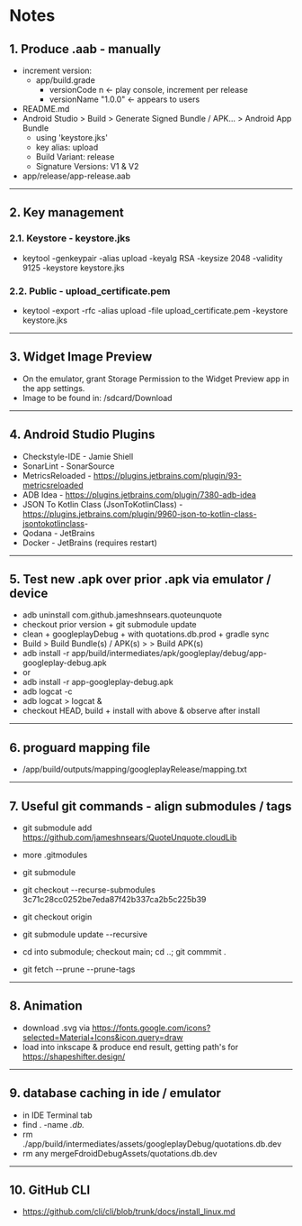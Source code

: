 # Notes

## 1. Produce .aab - manually

* increment version:
  * app/build.grade
    * versionCode n         <- play console, increment per release
    * versionName "1.0.0"   <- appears to users
* README.md
* Android Studio > Build > Generate Signed Bundle / APK... > Android App Bundle
  * using 'keystore.jks'
  * key alias: upload
  * Build Variant: release
  * Signature Versions: V1 & V2
* app/release/app-release.aab

---

## 2. Key management

### 2.1. Keystore - keystore.jks

* keytool -genkeypair -alias upload -keyalg RSA -keysize 2048 -validity 9125 -keystore keystore.jks

### 2.2. Public - upload_certificate.pem

* keytool -export -rfc -alias upload -file upload_certificate.pem -keystore keystore.jks

---

## 3. Widget Image Preview

* On the emulator, grant Storage Permission to the Widget Preview app in the app settings.
* Image to be found in: /sdcard/Download

---

## 4. Android Studio Plugins

* Checkstyle-IDE - Jamie Shiell
* SonarLint - SonarSource
* MetricsReloaded - <https://plugins.jetbrains.com/plugin/93-metricsreloaded>
* ADB Idea - <https://plugins.jetbrains.com/plugin/7380-adb-idea>
* JSON To Kotlin Class (JsonToKotlinClass) - <https://plugins.jetbrains.com/plugin/9960-json-to-kotlin-class-jsontokotlinclass>-
* Qodana - JetBrains
* Docker - JetBrains (requires restart)

---

## 5. Test new .apk over prior .apk via emulator / device

* adb uninstall com.github.jameshnsears.quoteunquote
* checkout prior version + git submodule update
* clean + googleplayDebug + with quotations.db.prod + gradle sync
* Build > Build Bundle(s) / APK(s) > > Build APK(s)
* adb install -r app/build/intermediates/apk/googleplay/debug/app-googleplay-debug.apk
* or
* adb install -r app-googleplay-debug.apk
* adb logcat -c
* adb logcat > logcat &
* checkout HEAD, build + install with above & observe after install

---

## 6. proguard mapping file

* /app/build/outputs/mapping/googleplayRelease/mapping.txt

---

## 7. Useful git commands - align submodules / tags

* git submodule add <https://github.com/jameshnsears/QuoteUnquote.cloudLib>
* more .gitmodules

* git submodule
* git checkout --recurse-submodules 3c71c28cc0252be7eda87f42b337ca2b5c225b39

* git checkout origin
* git submodule update --recursive

* cd into submodule; checkout main; cd ..; git commmit .

* git fetch --prune --prune-tags

---

## 8. Animation

* download .svg via <https://fonts.google.com/icons?selected=Material+Icons&icon.query=draw>
* load into inkscape & produce end result, getting path's for <https://shapeshifter.design/>

---

## 9. database caching in ide / emulator

* in IDE Terminal tab
* find . -name *.db.*
* rm ./app/build/intermediates/assets/googleplayDebug/quotations.db.dev
* rm any mergeFdroidDebugAssets/quotations.db.dev

---

## 10. GitHub CLI

* https://github.com/cli/cli/blob/trunk/docs/install_linux.md
